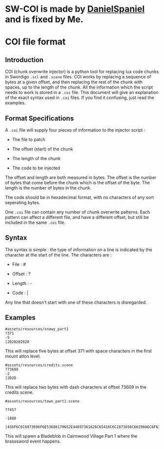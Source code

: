 # SW-COI is made by [DanielSpaniel](https://github.com/DanielSpaniel8/chunk-overwrite-iniector/) and is fixed by Me. 

# COI file format

## Introduction

COI (chunk overwrite injector) is a python tool for replacing lua code chunks in Swordigo `.scl` and `.scene` files. COI works by replacing a sequence of bytes at a given offset, and then replacing the rest of the chunk with spaces, up to the length of the chunk. All the information which the script needs to work is stored in a `.coi` file. This document will give an explanation of the exact syntax used in `.coi` files. If you find it confusing, just read the examples.

## Format Specifications

A `.coi` file will supply four pieces of information to the injector script :

- The file to patch

- The offset (start) of the chunk

- The length of the chunk

- The code to be injected

The offset and length are both measured in bytes. The offset is the number of bytes that come before the chunk which is the offset of the byte. The length is the number of bytes in the chunk.

The code should be in hexadecimal format, with no characters of any sort seperating bytes.

One `.coi` file can contain any number of chunk overwrite patterns. Each pattern can affect a different file, and have a different offset, but still be included in the same `.coi` file.

## Syntax

The syntax is simple : the type of information on a line is indicated by the character at the start of the line. The characters are :

- File : #

- Offset : ?

- Length : -

- Code : |

Any line that doesn't start with one of these characters is disregarded.
 
## Examples

```
#assets/resources/snowy_part1
?371
-5
|2020202020
```

This will replace five bytes at offset 371 with space characters in the first mount atlon level.

```
#assets/resources/credits.scene
?73609
-2
|2D2D
```

This will replace two bytes with dash characters at offset 73609 in the credits scene.

```
#assets/resources/town_part1.scene

?7457

-1880

|436F6C6C6973696F6E53686170652E44697361626C65416C6C2873656C66290A6C6F63616C20626C6F62203D205363656E652E4372656174654F626A6563742822626C612065626C6F62222C2022626C616465626C6F6231322229
```

This will spawn a Bladeblob in Cairnwood Village Part 1 where the brasssword event happens. 
